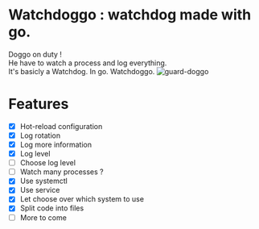 # Watchdoggo : watchdog made with go.
Doggo on duty !  
He have to watch a process and log everything.  
It's basicly a Watchdog. In go. Watchdoggo.
![guard-doggo](https://user-images.githubusercontent.com/9013245/28145749-b4f53ed4-6742-11e7-9643-45c67e263c42.jpg)

# Features
* [x] Hot-reload configuration
* [x] Log rotation
* [x] Log more information
* [x] Log level
* [ ] Choose log level
* [ ] Watch many processes ?
* [x] Use systemctl
* [x] Use service
* [x] Let choose over which system to use
* [x] Split code into files
* [ ] More to come
